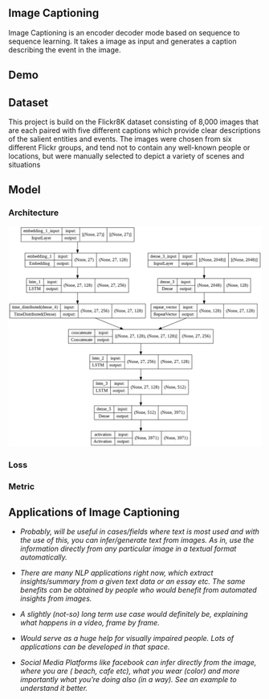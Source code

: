 ## Image Captioning
Image Captioning is an encoder decoder mode based on sequence to sequence learning. It takes a image as input and generates a caption describing the event in the image.

## Demo

## Dataset
This project is build on the Flickr8K dataset consisting of 8,000 images that are each paired with five different captions which provide clear descriptions of the salient entities and events. The images were chosen from six different Flickr groups, and tend not to contain any well-known people or locations, but were manually selected to depict a variety of scenes and situations

## Model
### Architecture
![](my_model.png)
### Loss

### Metric

## Applications of Image Captioning

* *Probably, will be useful in cases/fields where text is most used and with the use of this, you can infer/generate text from images. As in, use the information directly from any 
particular image in a textual format automatically.*

* *There are many NLP applications right now, which extract insights/summary from a given text data or an essay etc. The same benefits can be obtained by people who would benefit from automated insights from images.*

* *A slightly (not-so) long term use case would definitely be, explaining what happens in a video, frame by frame.*

* *Would serve as a huge help for visually impaired people. Lots of applications can be developed in that space.*

* *Social Media Platforms like facebook can infer directly from the image, where you are ( beach, cafe etc), what you wear (color) and more importantly what you’re doing also (in a way). See an example to understand it better.*
